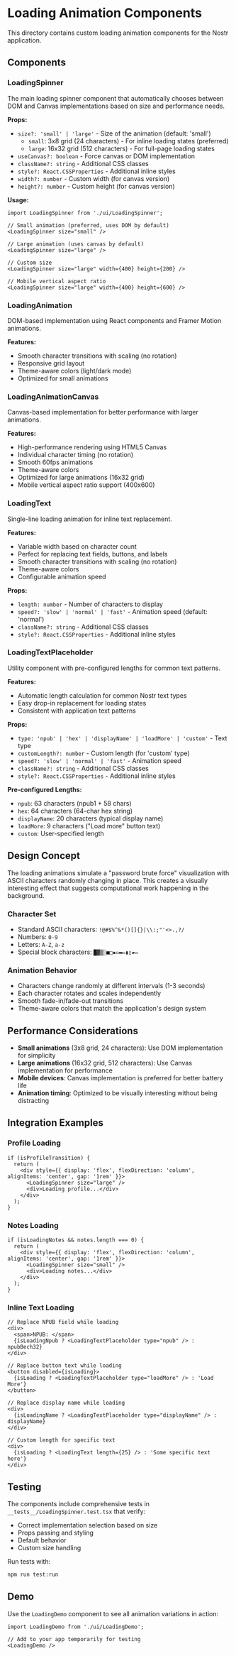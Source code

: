 # Loading Animation Components

This directory contains custom loading animation components for the Nostr application.

## Components

### LoadingSpinner
The main loading spinner component that automatically chooses between DOM and Canvas implementations based on size and performance needs.

**Props:**
- `size?: 'small' | 'large'` - Size of the animation (default: 'small')
  - `small`: 3x8 grid (24 characters) - For inline loading states (preferred)
  - `large`: 16x32 grid (512 characters) - For full-page loading states
- `useCanvas?: boolean` - Force canvas or DOM implementation
- `className?: string` - Additional CSS classes
- `style?: React.CSSProperties` - Additional inline styles
- `width?: number` - Custom width (for canvas version)
- `height?: number` - Custom height (for canvas version)

**Usage:**
```tsx
import LoadingSpinner from './ui/LoadingSpinner';

// Small animation (preferred, uses DOM by default)
<LoadingSpinner size="small" />

// Large animation (uses canvas by default)
<LoadingSpinner size="large" />

// Custom size
<LoadingSpinner size="large" width={400} height={200} />

// Mobile vertical aspect ratio
<LoadingSpinner size="large" width={400} height={600} />
```

### LoadingAnimation
DOM-based implementation using React components and Framer Motion animations.

**Features:**
- Smooth character transitions with scaling (no rotation)
- Responsive grid layout
- Theme-aware colors (light/dark mode)
- Optimized for small animations

### LoadingAnimationCanvas
Canvas-based implementation for better performance with larger animations.

**Features:**
- High-performance rendering using HTML5 Canvas
- Individual character timing (no rotation)
- Smooth 60fps animations
- Theme-aware colors
- Optimized for large animations (16x32 grid)
- Mobile vertical aspect ratio support (400x600)

### LoadingText
Single-line loading animation for inline text replacement.

**Features:**
- Variable width based on character count
- Perfect for replacing text fields, buttons, and labels
- Smooth character transitions with scaling (no rotation)
- Theme-aware colors
- Configurable animation speed

**Props:**
- `length: number` - Number of characters to display
- `speed?: 'slow' | 'normal' | 'fast'` - Animation speed (default: 'normal')
- `className?: string` - Additional CSS classes
- `style?: React.CSSProperties` - Additional inline styles

### LoadingTextPlaceholder
Utility component with pre-configured lengths for common text patterns.

**Features:**
- Automatic length calculation for common Nostr text types
- Easy drop-in replacement for loading states
- Consistent with application text patterns

**Props:**
- `type: 'npub' | 'hex' | 'displayName' | 'loadMore' | 'custom'` - Text type
- `customLength?: number` - Custom length (for 'custom' type)
- `speed?: 'slow' | 'normal' | 'fast'` - Animation speed
- `className?: string` - Additional CSS classes
- `style?: React.CSSProperties` - Additional inline styles

**Pre-configured Lengths:**
- `npub`: 63 characters (npub1 + 58 chars)
- `hex`: 64 characters (64-char hex string)
- `displayName`: 20 characters (typical display name)
- `loadMore`: 9 characters ("Load more" button text)
- `custom`: User-specified length

## Design Concept

The loading animations simulate a "password brute force" visualization with ASCII characters randomly changing in place. This creates a visually interesting effect that suggests computational work happening in the background.

### Character Set
- Standard ASCII characters: `!@#$%^&*()[]{}|\\:;"'<>.,?/`
- Numbers: `0-9`
- Letters: `A-Z`, `a-z`
- Special block characters: `█▓▒░■□▪▫▬▭▮▯▰▱`

### Animation Behavior
- Characters change randomly at different intervals (1-3 seconds)
- Each character rotates and scales independently
- Smooth fade-in/fade-out transitions
- Theme-aware colors that match the application's design system

## Performance Considerations

- **Small animations** (3x8 grid, 24 characters): Use DOM implementation for simplicity
- **Large animations** (16x32 grid, 512 characters): Use Canvas implementation for performance
- **Mobile devices**: Canvas implementation is preferred for better battery life
- **Animation timing**: Optimized to be visually interesting without being distracting

## Integration Examples

### Profile Loading
```tsx
if (isProfileTransition) {
  return (
    <div style={{ display: 'flex', flexDirection: 'column', alignItems: 'center', gap: '1rem' }}>
      <LoadingSpinner size="large" />
      <div>Loading profile...</div>
    </div>
  );
}
```

### Notes Loading
```tsx
if (isLoadingNotes && notes.length === 0) {
  return (
    <div style={{ display: 'flex', flexDirection: 'column', alignItems: 'center', gap: '1rem' }}>
      <LoadingSpinner size="small" />
      <div>Loading notes...</div>
    </div>
  );
}
```

### Inline Text Loading
```tsx
// Replace NPUB field while loading
<div>
  <span>NPUB: </span>
  {isLoadingNpub ? <LoadingTextPlaceholder type="npub" /> : npubBech32}
</div>

// Replace button text while loading
<button disabled={isLoading}>
  {isLoading ? <LoadingTextPlaceholder type="loadMore" /> : 'Load More'}
</button>

// Replace display name while loading
<div>
  {isLoadingName ? <LoadingTextPlaceholder type="displayName" /> : displayName}
</div>

// Custom length for specific text
<div>
  {isLoading ? <LoadingText length={25} /> : 'Some specific text here'}
</div>
```

## Testing

The components include comprehensive tests in `__tests__/LoadingSpinner.test.tsx` that verify:
- Correct implementation selection based on size
- Props passing and styling
- Default behavior
- Custom size handling

Run tests with:
```bash
npm run test:run
```

## Demo

Use the `LoadingDemo` component to see all animation variations in action:

```tsx
import LoadingDemo from './ui/LoadingDemo';

// Add to your app temporarily for testing
<LoadingDemo />
```
